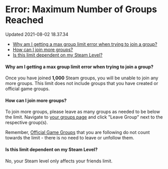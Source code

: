 # Error: Maximum Number of Groups Reached
Updated 2021-08-02 18.37.34

* [Why am I getting a max group limit error when trying to join a group?](#why)
* [How can I join more groups?](#how)
* [Is this limit dependent on my Steam Level?](#level)

  
  
[](id=why)  
  
#### Why am I getting a max group limit error when trying to join a group?
Once you have joined **1,000** Steam groups, you will be unable to join any more groups. This limit does not include groups that you have created or official game groups.  
  
[](id=how)  
  
#### How can I join more groups?
To join more groups, please leave as many groups as needed to be below the limit. Navigate to [your groups page](http://steamcommunity.com/my/groups/) and click "Leave Group" next to the respective group(s).  
  
Remember, [Official Game Groups](http://steamcommunity.com/my/followedgames) that you are following do not count towards the limit - there is no need to leave or unfollow them.  
  
[](id=level)  
  
#### Is this limit dependent on my Steam Level?
No, your Steam level only affects your friends limit.